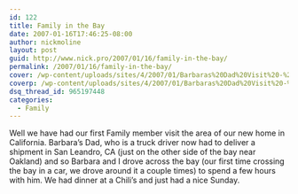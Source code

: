 ```yaml
---
id: 122
title: Family in the Bay
date: 2007-01-16T17:46:25-08:00
author: nickmoline
layout: post
guid: http://www.nick.pro/2007/01/16/family-in-the-bay/
permalink: /2007/01/16/family-in-the-bay/
cover: /wp-content/uploads/sites/4/2007/01/Barbaras%20Dad%20Visit%20-%20Small.jpg
coverp: /wp-content/uploads/sites/4/2007/01/Barbaras%20Dad%20Visit%20-%20Small.webp
dsq_thread_id: 965197448
categories:
  - Family
---
```

Well we have had our first Family member visit the area of our new home in California. Barbara&#8217;s Dad, who is a truck driver now had to deliver a shipment in San Leandro, CA (just on the other side of the bay near Oakland) and so Barbara and I drove across the bay (our first time crossing the bay in a car, we drove around it a couple times) to spend a few hours with him. We had dinner at a Chili&#8217;s and just had a nice Sunday.
